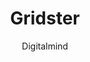 ---
title: "Gridster"
github: https://github.com/DigitalMindCH/gridster-jekyll-theme
demo: http://digitalmind.ch/themes/gridster-jekyll-theme/demo/
author: Digitalmind
draft: true
ssg:
  - Jekyll
cms:
  - No Cms
---
